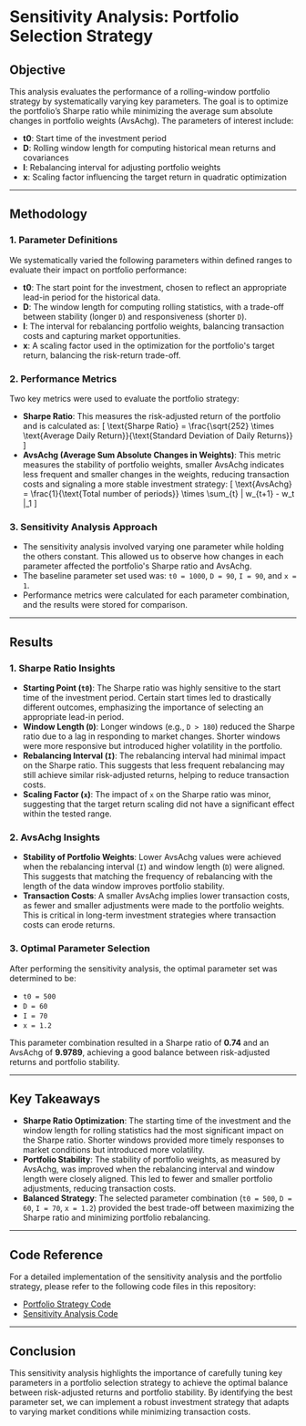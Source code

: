 # Sensitivity Analysis: Portfolio Selection Strategy

## Objective
This analysis evaluates the performance of a rolling-window portfolio strategy by systematically varying key parameters. 
The goal is to optimize the portfolio’s Sharpe ratio while minimizing the average sum absolute changes in portfolio weights (AvsAchg). 
The parameters of interest include:
- **t0**: Start time of the investment period
- **D**: Rolling window length for computing historical mean returns and covariances
- **I**: Rebalancing interval for adjusting portfolio weights
- **x**: Scaling factor influencing the target return in quadratic optimization

---

## Methodology

### 1. Parameter Definitions
We systematically varied the following parameters within defined ranges to evaluate their impact on portfolio performance:
- **t0**: The start point for the investment, chosen to reflect an appropriate lead-in period for the historical data.
- **D**: The window length for computing rolling statistics, with a trade-off between stability (longer `D`) 
and responsiveness (shorter `D`).
- **I**: The interval for rebalancing portfolio weights, balancing transaction costs and capturing market opportunities.
- **x**: A scaling factor used in the optimization for the portfolio's target return, balancing the risk-return trade-off.

### 2. Performance Metrics
Two key metrics were used to evaluate the portfolio strategy:
- **Sharpe Ratio**: This measures the risk-adjusted return of the portfolio and is calculated as:
  \[
  \text{Sharpe Ratio} = \frac{\sqrt{252} \times \text{Average Daily Return}}{\text{Standard Deviation of Daily Returns}}
  \]
- **AvsAchg (Average Sum Absolute Changes in Weights)**: This metric measures the stability of portfolio weights,
smaller AvsAchg indicates less frequent and smaller changes in the weights, 
reducing transaction costs and signaling a more stable investment strategy:
  \[
  \text{AvsAchg} = \frac{1}{\text{Total number of periods}} \times \sum_{t} \| w_{t+1} - w_t \|_1
  \]

### 3. Sensitivity Analysis Approach
- The sensitivity analysis involved varying one parameter while holding the others constant. 
This allowed us to observe how changes in each parameter affected the portfolio's Sharpe ratio and AvsAchg.
- The baseline parameter set used was: `t0 = 1000`, `D = 90`, `I = 90`, and `x = 1`.
- Performance metrics were calculated for each parameter combination, and the results were stored for comparison.

---

## Results

### 1. Sharpe Ratio Insights
- **Starting Point (`t0`)**: The Sharpe ratio was highly sensitive to the start time of the investment period.
Certain start times led to drastically different outcomes, emphasizing the importance of selecting an appropriate lead-in period.
- **Window Length (`D`)**: Longer windows (e.g., `D > 180`) reduced the Sharpe ratio due to a lag in responding to market changes. 
Shorter windows were more responsive but introduced higher volatility in the portfolio.
- **Rebalancing Interval (`I`)**: The rebalancing interval had minimal impact on the Sharpe ratio. 
This suggests that less frequent rebalancing may still achieve similar risk-adjusted returns, helping to reduce transaction costs.
- **Scaling Factor (`x`)**: The impact of `x` on the Sharpe ratio was minor, 
suggesting that the target return scaling did not have a significant effect within the tested range.

### 2. AvsAchg Insights
- **Stability of Portfolio Weights**: Lower AvsAchg values were achieved when the rebalancing interval (`I`) and window length (`D`) 
were aligned. This suggests that matching the frequency of rebalancing with the length of the data window improves portfolio stability.
- **Transaction Costs**: A smaller AvsAchg implies lower transaction costs, as fewer and smaller adjustments were made to the portfolio weights.
This is critical in long-term investment strategies where transaction costs can erode returns.

### 3. Optimal Parameter Selection
After performing the sensitivity analysis, the optimal parameter set was determined to be:
- `t0 = 500`
- `D = 60`
- `I = 70`
- `x = 1.2`

This parameter combination resulted in a Sharpe ratio of **0.74** and an AvsAchg of **9.9789**, 
achieving a good balance between risk-adjusted returns and portfolio stability.

---

## Key Takeaways
- **Sharpe Ratio Optimization**: The starting time of the investment and the window length for rolling statistics had the most significant 
impact on the Sharpe ratio. Shorter windows provided more timely responses to market conditions but introduced more volatility.
- **Portfolio Stability**: The stability of portfolio weights, as measured by AvsAchg, was improved when the rebalancing interval and
window length were closely aligned. This led to fewer and smaller portfolio adjustments, reducing transaction costs.
- **Balanced Strategy**: The selected parameter combination (`t0 = 500`, `D = 60`, `I = 70`, `x = 1.2`) 
provided the best trade-off between maximizing the Sharpe ratio and minimizing portfolio rebalancing.

---

## Code Reference
For a detailed implementation of the sensitivity analysis and the portfolio strategy, 
please refer to the following code files in this repository:
- [Portfolio Strategy Code](./code/portfolio_strategy.R)
- [Sensitivity Analysis Code](./code/sensitivity_analysis.R)

---

## Conclusion
This sensitivity analysis highlights the importance of carefully tuning key parameters in a portfolio selection strategy 
to achieve the optimal balance between risk-adjusted returns and portfolio stability. 
By identifying the best parameter set, we can implement a robust investment strategy that adapts to varying market conditions
while minimizing transaction costs.
